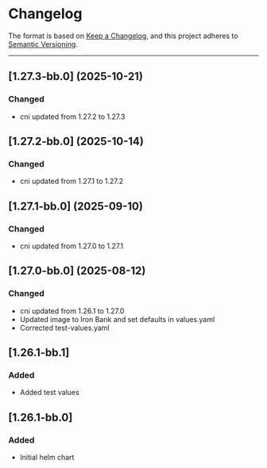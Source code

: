 # Changelog

The format is based on [Keep a Changelog](https://keepachangelog.com/en/1.0.0/), and this project adheres to [Semantic Versioning](https://semver.org/spec/v2.0.0.html).

---
## [1.27.3-bb.0] (2025-10-21)
### Changed
- cni updated from 1.27.2 to 1.27.3

## [1.27.2-bb.0] (2025-10-14)
### Changed
- cni updated from 1.27.1 to 1.27.2

## [1.27.1-bb.0] (2025-09-10)
### Changed
- cni updated from 1.27.0 to 1.27.1

## [1.27.0-bb.0] (2025-08-12)
### Changed
- cni updated from 1.26.1 to 1.27.0
- Updated image to Iron Bank and set defaults in values.yaml
- Corrected test-values.yaml

## [1.26.1-bb.1]

### Added

- Added test values

## [1.26.1-bb.0]

### Added

- Initial helm chart
